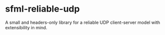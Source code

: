 # sfml-reliable-udp
A small and headers-only library for a reliable UDP client-server model with extensibility in mind.